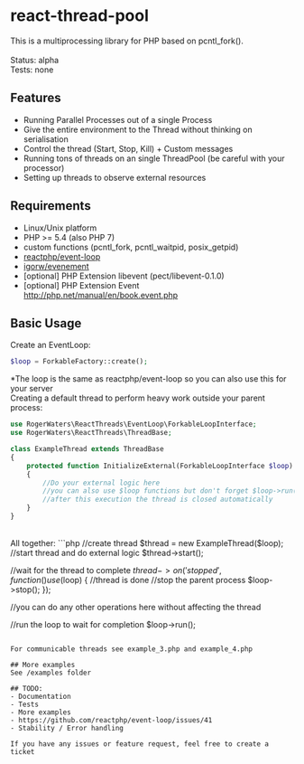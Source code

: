 # react-thread-pool

This is a multiprocessing library for PHP based on pcntl_fork().<br />
<br />
Status: alpha<br />
Tests: none<br />

## Features
- Running Parallel Processes out of a single Process
- Give the entire environment to the Thread without thinking on serialisation
- Control the thread (Start, Stop, Kill) + Custom messages
- Running tons of threads on an single ThreadPool (be careful with your processor)
- Setting up threads to observe external resources

## Requirements
- Linux/Unix platform
- PHP >= 5.4 (also PHP 7)
- custom functions (pcntl_fork, pcntl_waitpid, posix_getpid)
- <a href="https://github.com/reactphp/event-loop" target="_blank">reactphp/event-loop</a>
- <a href="https://github.com/igorw/evenement" target="_blank">igorw/evenement</a>
- [optional] PHP Extension libevent (pect/libevent-0.1.0)
- [optional] PHP Extension Event <http://php.net/manual/en/book.event.php>

## Basic Usage

Create an EventLoop:<br />
```php
$loop = ForkableFactory::create();
```
*The loop is the same as reactphp/event-loop so you can also use this for your server
<br/>
Creating a default thread to perform heavy work outside your parent process:
```php
use RogerWaters\ReactThreads\EventLoop\ForkableLoopInterface;
use RogerWaters\ReactThreads\ThreadBase;

class ExampleThread extends ThreadBase
{
    protected function InitializeExternal(ForkableLoopInterface $loop)
    {
        //Do your external logic here
        //you can also use $loop functions but don't forget $loop->run()
        //after this execution the thread is closed automatically
    }
}
```
<br/>
All together:
```php
//create thread
$thread = new ExampleThread($loop);
//start thread and do external logic
$thread->start();

//wait for the thread to complete
$thread->on('stopped',function() use ($loop)
{
    //thread is done
    //stop the parent process
    $loop->stop();
});

//you can do any other operations here without affecting the thread

//run the loop to wait for completion
$loop->run();
```

For communicable threads see example_3.php and example_4.php

## More examples
See /examples folder

## TODO:
- Documentation
- Tests
- More examples
- https://github.com/reactphp/event-loop/issues/41
- Stability / Error handling

If you have any issues or feature request, feel free to create a ticket
